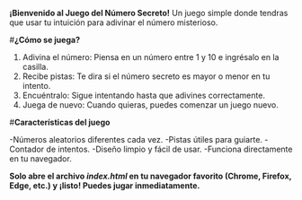 **¡Bienvenido al Juego del Número Secreto!** Un juego simple donde tendras que usar tu intuición para adivinar el número misterioso.

#__¿Cómo se juega?__

1. Adivina el número: Piensa en un número entre 1 y 10 e ingrésalo en la casilla.
2. Recibe pistas: Te dira si el número secreto es mayor o menor en tu intento.
3. Encuéntralo: Sigue intentando hasta que adivines correctamente.
4. Juega de nuevo: Cuando quieras, puedes comenzar un juego nuevo.

#__Características del juego__

-Números aleatorios diferentes cada vez.
-Pistas útiles para guiarte.
-Contador de intentos.
-Diseño limpio y fácil de usar.
-Funciona directamente en tu navegador.

**Solo abre el archivo *index.html* en tu navegador favorito (Chrome, Firefox, Edge, etc.) y ¡listo! Puedes jugar inmediatamente.**

